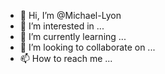 - 👋 Hi, I’m @Michael-Lyon
- 👀 I’m interested in ...
- 🌱 I’m currently learning ...
- 💞️ I’m looking to collaborate on ...
- 📫 How to reach me ...

<!---
Michael-Lyon/Michael-Lyon is a ✨ special ✨ repository because its `README.md` (this file) appears on your GitHub profile.
You can click the Preview link to take a look at your changes.
--->
